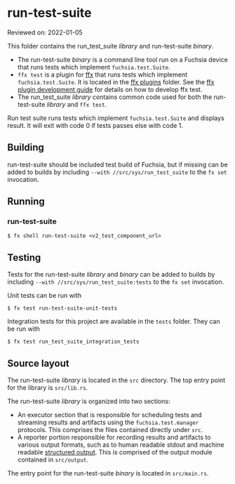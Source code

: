 # run-test-suite

Reviewed on: 2022-01-05

This folder contains the run_test_suite *library* and run-test-suite *binary*.

* The run-test-suite *binary* is a command line tool run on a Fuchsia device that runs
tests which implement `fuchsia.test.Suite`.
* `ffx test` is a plugin for [ffx][ffx] that runs tests which implement
`fuchsia.test.Suite`. It is located in the [ffx plugins][ffx-plugins] folder. See the
[ffx plugin development guide][ffx-dev-guide] for details on how to develop ffx test.
* The run_test_suite *library* contains common code used for both the run-test-suite
*library* and `ffx test`.

Run test suite runs tests which implement `fuchsia.test.Suite` and displays result.
It will exit with code 0 if tests passes else with code 1.

## Building

run-test-suite should be included test build of Fuchsia, but if missing
can be added to builds by including `--with //src/sys/run_test_suite` to the
`fx set` invocation.

## Running

### run-test-suite

```
$ fx shell run-test-suite <v2_test_component_url>
```

## Testing

Tests for the run-test-suite *library* and *binary* can be added to builds by
including `--with //src/sys/run_test_suite:tests` to the `fx set` invocation.

Unit tests can be run with

```
$ fx test run-test-suite-unit-tests
```

Integration tests for this project are available in the `tests` folder. They can
be run with

```
$ fx test run_test_suite_integration_tests
```

## Source layout

The run-test-suite *library* is located in the `src` directory. The top entry
point for the library is `src/lib.rs`.

The run-test-suite *library* is organized into two sections:
 * An executor section that is responsible for scheduling tests and streaming
 results and artifacts using the `fuchsia.test.manager` protocols. This
 comprises the files contained directly under `src`.
 * A reporter portion responsible for recording results and artifacts to
 various output formats, such as to human readable stdout and machine readable
 [structured output][structured-output]. This is comprised of the output module
 contained in `src/output`.

The entry point for the run-test-suite *binary* is located in `src/main.rs`.

[ffx]: /docs/development/tools/ffx/overview.md
[ffx-dev-guide]: /docs/development/tools/development/plugins.md
[ffx-plugins]: /src/developer/ffx/plugins/test
[structured-output]: /src/sys/run_test_suite/directory/README.md
